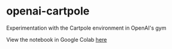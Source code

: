 # openai-cartpole
Experimentation with the Cartpole environment in OpenAI's gym

View the notebook in Google Colab [here](https://colab.research.google.com/github/choo8/openai-cartpole/blob/master/openai_cartpole.ipynb)
